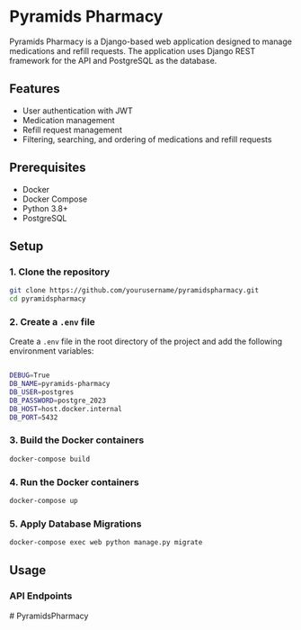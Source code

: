 # Pyramids Pharmacy

Pyramids Pharmacy is a Django-based web application designed to manage medications and refill requests. The application uses Django REST framework for the API and PostgreSQL as the database.

## Features

- User authentication with JWT
- Medication management
- Refill request management
- Filtering, searching, and ordering of medications and refill requests

## Prerequisites

- Docker
- Docker Compose
- Python 3.8+
- PostgreSQL

## Setup

### 1. Clone the repository

```sh
git clone https://github.com/yourusername/pyramidspharmacy.git
cd pyramidspharmacy
```

### 2. Create a `.env` file

Create a `.env` file in the root directory of the project and add the following environment variables:

```sh

DEBUG=True
DB_NAME=pyramids-pharmacy
DB_USER=postgres
DB_PASSWORD=postgre_2023
DB_HOST=host.docker.internal
DB_PORT=5432
```

### 3. Build the Docker containers

```sh
docker-compose build
```

### 4. Run the Docker containers

```sh
docker-compose up
```

### 5. Apply Database Migrations
```sh
docker-compose exec web python manage.py migrate
```


## Usage

### API Endpoints





#   P y r a m i d s P h a r m a c y  
 